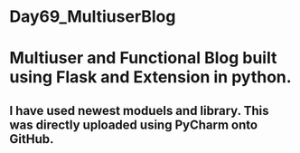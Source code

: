 # Day69_MultiuserBlog
# Multiuser and Functional Blog built using Flask and Extension in python.


## I have used newest moduels and library. This was directly uploaded using PyCharm onto GitHub.
